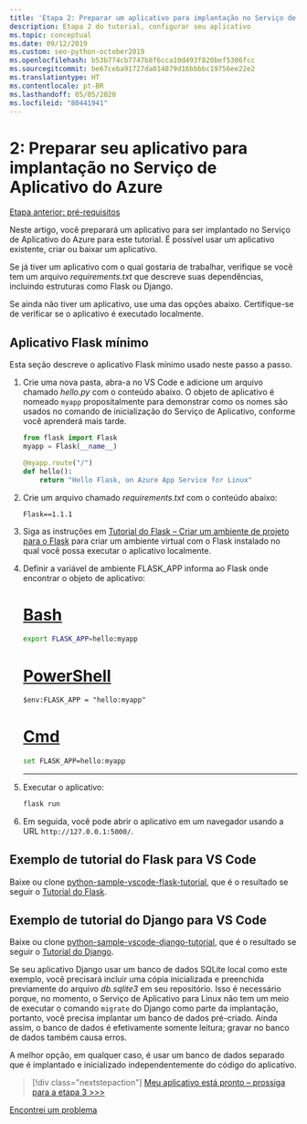```yaml
---
title: 'Etapa 2: Preparar um aplicativo para implantação no Serviço de Aplicativo do Azure no Linux usando o Visual Studio Code'
description: Etapa 2 do tutorial, configurar seu aplicativo
ms.topic: conceptual
ms.date: 09/12/2019
ms.custom: seo-python-october2019
ms.openlocfilehash: b53b774cb7747b8f6cca10d493f820bef5306fcc
ms.sourcegitcommit: be67ceba91727da014879d16bbbbc19756ee22e2
ms.translationtype: HT
ms.contentlocale: pt-BR
ms.lasthandoff: 05/05/2020
ms.locfileid: "80441941"
---
```

# <a name="2-prepare-your-app-for-deployment-to-azure-app-service"></a>2: Preparar seu aplicativo para implantação no Serviço de Aplicativo do Azure

[Etapa anterior: pré-requisitos](tutorial-deploy-app-service-on-linux-01.md)

Neste artigo, você preparará um aplicativo para ser implantado no Serviço de Aplicativo do Azure para este tutorial. É possível usar um aplicativo existente, criar ou baixar um aplicativo.

Se já tiver um aplicativo com o qual gostaria de trabalhar, verifique se você tem um arquivo *requirements.txt* que descreve suas dependências, incluindo estruturas como Flask ou Django.

Se ainda não tiver um aplicativo, use uma das opções abaixo. Certifique-se de verificar se o aplicativo é executado localmente.

## <a name="minimal-flask-app"></a>Aplicativo Flask mínimo

Esta seção descreve o aplicativo Flask mínimo usado neste passo a passo.

1. Crie uma nova pasta, abra-a no VS Code e adicione um arquivo chamado *hello.py* com o conteúdo abaixo. O objeto de aplicativo é nomeado `myapp` propositalmente para demonstrar como os nomes são usados no comando de inicialização do Serviço de Aplicativo, conforme você aprenderá mais tarde.

    ```python
    from flask import Flask
    myapp = Flask(__name__)

    @myapp.route("/")
    def hello():
        return "Hello Flask, on Azure App Service for Linux"
    ```

1. Crie um arquivo chamado *requirements.txt* com o conteúdo abaixo:

    ```text
    Flask==1.1.1
    ```

1. Siga as instruções em [Tutorial do Flask – Criar um ambiente de projeto para o Flask](https://code.visualstudio.com/docs/python/tutorial-flask#create-a-project-environment-for-flask) para criar um ambiente virtual com o Flask instalado no qual você possa executar o aplicativo localmente.

1. Definir a variável de ambiente FLASK_APP informa ao Flask onde encontrar o objeto de aplicativo:

   # <a name="bash"></a>[Bash](#tab/bash)

    ```bash
    export FLASK_APP=hello:myapp
    ```

    # <a name="powershell"></a>[PowerShell](#tab/powershell)

    ```ps
    $env:FLASK_APP = "hello:myapp"
    ```

    # <a name="cmd"></a>[Cmd](#tab/cmd)

    ```bash
    set FLASK_APP=hello:myapp
    ```

    ---

1. Executar o aplicativo:

    ```cmd
    flask run
    ```

1. Em seguida, você pode abrir o aplicativo em um navegador usando a URL `http://127.0.0.1:5000/`.

## <a name="vs-code-flask-tutorial-sample"></a>Exemplo de tutorial do Flask para VS Code

Baixe ou clone [python-sample-vscode-flask-tutorial](https://github.com/Microsoft/python-sample-vscode-flask-tutorial), que é o resultado se seguir o [Tutorial do Flask](https://code.visualstudio.com/docs/python/tutorial-flask).

## <a name="vs-code-django-tutorial-sample"></a>Exemplo de tutorial do Django para VS Code

Baixe ou clone [python-sample-vscode-django-tutorial](https://github.com/Microsoft/python-sample-vscode-django-tutorial), que é o resultado se seguir o [Tutorial do Django](https://code.visualstudio.com/docs/python/tutorial-django).

Se seu aplicativo Django usar um banco de dados SQLite local como este exemplo, você precisará incluir uma cópia inicializada e preenchida previamente do arquivo *db.sqlite3* em seu repositório. Isso é necessário porque, no momento, o Serviço de Aplicativo para Linux não tem um meio de executar o comando `migrate` do Django como parte da implantação, portanto, você precisa implantar um banco de dados pré-criado. Ainda assim, o banco de dados é efetivamente somente leitura; gravar no banco de dados também causa erros.

A melhor opção, em qualquer caso, é usar um banco de dados separado que é implantado e inicializado independentemente do código do aplicativo.

> [!div class="nextstepaction"]
> [Meu aplicativo está pronto – prossiga para a etapa 3 >>>](tutorial-deploy-app-service-on-linux-03.md)

[Encontrei um problema](https://www.research.net/r/PWZWZ52?tutorial=vscode-appservice-python&step=02-prepare-app)
